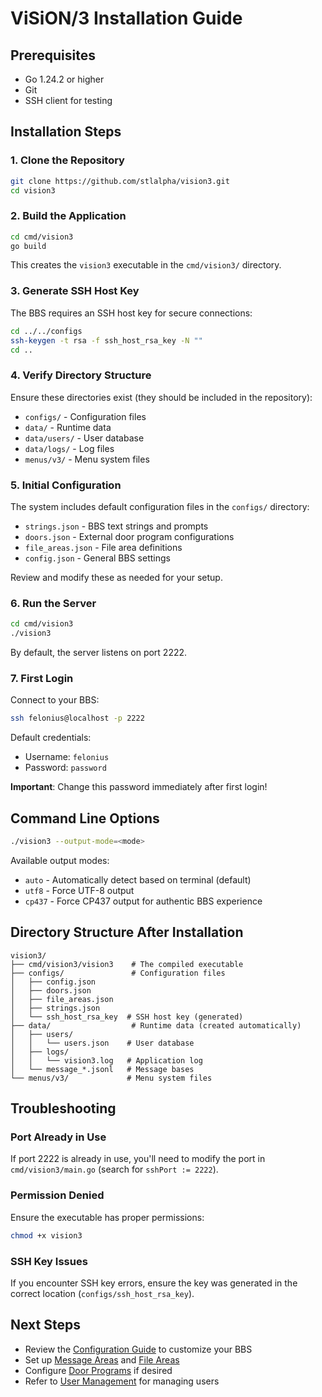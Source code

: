 # ViSiON/3 Installation Guide

## Prerequisites

- Go 1.24.2 or higher
- Git
- SSH client for testing

## Installation Steps

### 1. Clone the Repository

```bash
git clone https://github.com/stlalpha/vision3.git
cd vision3
```

### 2. Build the Application

```bash
cd cmd/vision3
go build
```

This creates the `vision3` executable in the `cmd/vision3/` directory.

### 3. Generate SSH Host Key

The BBS requires an SSH host key for secure connections:

```bash
cd ../../configs
ssh-keygen -t rsa -f ssh_host_rsa_key -N ""
cd ..
```

### 4. Verify Directory Structure

Ensure these directories exist (they should be included in the repository):
- `configs/` - Configuration files
- `data/` - Runtime data
- `data/users/` - User database
- `data/logs/` - Log files
- `menus/v3/` - Menu system files

### 5. Initial Configuration

The system includes default configuration files in the `configs/` directory:
- `strings.json` - BBS text strings and prompts
- `doors.json` - External door program configurations
- `file_areas.json` - File area definitions
- `config.json` - General BBS settings

Review and modify these as needed for your setup.

### 6. Run the Server

```bash
cd cmd/vision3
./vision3
```

By default, the server listens on port 2222.

### 7. First Login

Connect to your BBS:
```bash
ssh felonius@localhost -p 2222
```

Default credentials:
- Username: `felonius`
- Password: `password`

**Important**: Change this password immediately after first login!

## Command Line Options

```bash
./vision3 --output-mode=<mode>
```

Available output modes:
- `auto` - Automatically detect based on terminal (default)
- `utf8` - Force UTF-8 output
- `cp437` - Force CP437 output for authentic BBS experience

## Directory Structure After Installation

```
vision3/
├── cmd/vision3/vision3    # The compiled executable
├── configs/               # Configuration files
│   ├── config.json
│   ├── doors.json
│   ├── file_areas.json
│   ├── strings.json
│   └── ssh_host_rsa_key  # SSH host key (generated)
├── data/                  # Runtime data (created automatically)
│   ├── users/
│   │   └── users.json    # User database
│   ├── logs/
│   │   └── vision3.log   # Application log
│   └── message_*.jsonl   # Message bases
└── menus/v3/             # Menu system files
```

## Troubleshooting

### Port Already in Use
If port 2222 is already in use, you'll need to modify the port in `cmd/vision3/main.go` (search for `sshPort := 2222`).

### Permission Denied
Ensure the executable has proper permissions:
```bash
chmod +x vision3
```

### SSH Key Issues
If you encounter SSH key errors, ensure the key was generated in the correct location (`configs/ssh_host_rsa_key`).

## Next Steps

- Review the [Configuration Guide](configuration.md) to customize your BBS
- Set up [Message Areas](message-areas.md) and [File Areas](file-areas.md)
- Configure [Door Programs](doors.md) if desired
- Refer to [User Management](user-management.md) for managing users 
